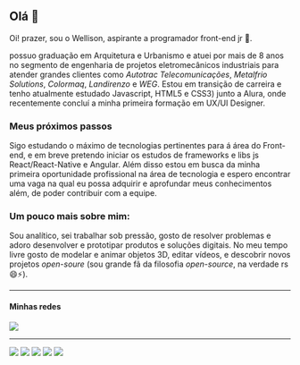 ## Olá 👋

Oi! prazer, sou o Wellison, aspirante a programador front-end jr 🌱. 

possuo graduação em Arquitetura e Urbanismo e atuei por mais de 8 anos no segmento 
de engenharia de projetos eletromecânicos industriais para atender grandes clientes como *Autotrac Telecomunicações*, *Metalfrio Solutions*, *Colormaq*, 
*Landirenzo* e *WEG*. Estou em transição de carreira e tenho atualmente estudado Javascript, HTML5 e CSS3) junto a Alura, onde recentemente concluí a minha primeira formação em UX/UI Designer.

### Meus próximos passos
  
  Sigo estudando o máximo de tecnologias pertinentes para á área do Front-end, e em breve pretendo iniciar os estudos de frameworks e libs js 
  React/React-Native e Angular. Além disso estou em busca da minha primeira oportunidade profissional na área de tecnologia e espero encontrar uma vaga na qual eu possa adquirir e aprofundar meus conhecimentos
além, de poder contribuir com a equipe. 

 
### Um pouco mais sobre mim:

Sou analítico, sei trabalhar sob pressão, gosto de resolver problemas e adoro desenvolver e prototipar produtos e soluções digitais. No meu tempo livre
gosto de modelar e animar objetos 3D, editar vídeos,  e descobrir novos projetos *open-soure* (sou grande fã da filosofia *open-source*, na verdade rs :smile:⚡). 

______
#### Minhas redes


[<img src="https://img.shields.io/badge/LinkedIn-0077B5?style=for-the-badge&logo=linkedin&logoColor=white">]( www.linkedin.com/in/wellison-mdias)


______

[<image src="https://img.shields.io/badge/JavaScript-323330?style=for-the-badge&logo=javascript&logoColor=F7DF1E">](https://github.com/wellison-md/)
[<image src="https://img.shields.io/badge/HTML5-E34F26?style=for-the-badge&logo=html5&logoColor=white">](https://github.com/wellison-md/)
[<image src="https://img.shields.io/badge/CSS3-1572B6?style=for-the-badge&logo=css3&logoColor=white">](https://github.com/wellison-md/)
[<image src="https://img.shields.io/badge/Sass-CC6699?style=for-the-badge&logo=sass&logoColor=white">](https://github.com/wellison-md/)
[<image src="https://img.shields.io/badge/Bootstrap-563D7C?style=for-the-badge&logo=bootstrap&logoColor=white">](https://github.com/wellison-md/)


<!--
**wellison-md/wellison-md** is a ✨ _special_ ✨ repository because its `README.md` (this file) appears on your GitHub profile.

Here are some ideas to get you started:

- 🔭 I’m currently working on ...
- 🌱 I’m currently learning ...
- 👯 I’m looking to collaborate on ...
- 🤔 I’m looking for help with ...
- 💬 Ask me about ...
- 📫 How to reach me: ...
- 😄 Pronouns: ...
- ⚡ Fun fact: ...
- ![image](https://img.shields.io/badge/JavaScript-F7DF1E?style=for-the-badge&logo=javascript&logoColor=black)
- ![image](https://img.shields.io/badge/LinkedIn-0077B5?style=for-the-badge&logo=linkedin&logoColor=white) 
-->
